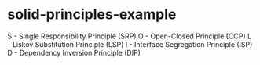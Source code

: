 # solid-principles-example

S - Single Responsibility Principle (SRP)
O - Open-Closed Principle (OCP)
L - Liskov Substitution Principle (LSP)
I - Interface Segregation Principle (ISP)
D - Dependency Inversion Principle (DIP)
